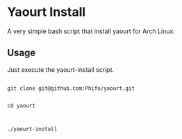 Yaourt Install
======

A very simple bash script that install yaourt for Arch Linux.


Usage
------

Just execute the yaourt-install script.

<code>
git clone git@github.com:Phifo/yaourt.git

cd yaourt

./yaourt-install
</code>

